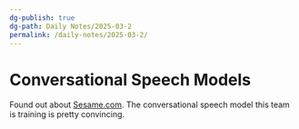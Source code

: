 ```yaml
---
dg-publish: true
dg-path: Daily Notes/2025-03-2
permalink: /daily-notes/2025-03-2/
---
```


# Conversational Speech Models
Found out about [Sesame.com](https://www.sesame.com/research/crossing_the_uncanny_valley_of_voice#demo). The conversational speech model this team is training is pretty convincing. 